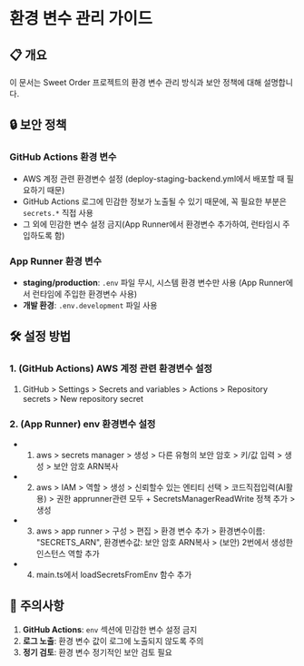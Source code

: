 # 환경 변수 관리 가이드

## 📋 개요

이 문서는 Sweet Order 프로젝트의 환경 변수 관리 방식과 보안 정책에 대해 설명합니다.

## 🔒 보안 정책

### GitHub Actions 환경 변수

- AWS 계정 관련 환경변수 설정 (deploy-staging-backend.yml에서 배포할 때 필요하기 때문)
- GitHub Actions 로그에 민감한 정보가 노출될 수 있기 때문에, 꼭 필요한 부분은 `secrets.*` 직접 사용
- 그 외에 민감한 변수 설정 금지(App Runner에서 환경변수 추가하여, 런타임시 주입하도록 함)

### App Runner 환경 변수

- **staging/production**: `.env` 파일 무시, 시스템 환경 변수만 사용 (App Runner에서 런타임에 주입한 환경변수 사용)
- **개발 환경**: `.env.development` 파일 사용

## 🛠️ 설정 방법

### 1. (GitHub Actions) AWS 계정 관련 환경변수 설정

1. GitHub > Settings > Secrets and variables > Actions > Repository secrets > New repository secret

### 2. (App Runner) env 환경변수 설정

- 1. aws > secrets manager > 생성 > 다른 유형의 보안 암호 > 키/값 입력 > 생성 > 보안 암호 ARN복사
- 2. aws > IAM > 역할 > 생성 > 신뢰할수 있는 엔티티 선택 > 코드직접입력(AI활용) > 권한 apprunner관련 모두 + SecretsManagerReadWrite 정책 추가 > 생성
- 3. aws > app runner > 구성 > 편집 > 환경 변수 추가 > 환경변수이름: "SECRETS_ARN", 환경변수값: 보안 암호 ARN복사 > (보안) 2번에서 생성한 인스턴스 역할 추가
- 4. main.ts에서 loadSecretsFromEnv 함수 추가

## 🚨 주의사항

1. **GitHub Actions**: `env` 섹션에 민감한 변수 설정 금지
2. **로그 노출**: 환경 변수 값이 로그에 노출되지 않도록 주의
3. **정기 검토**: 환경 변수 정기적인 보안 검토 필요
